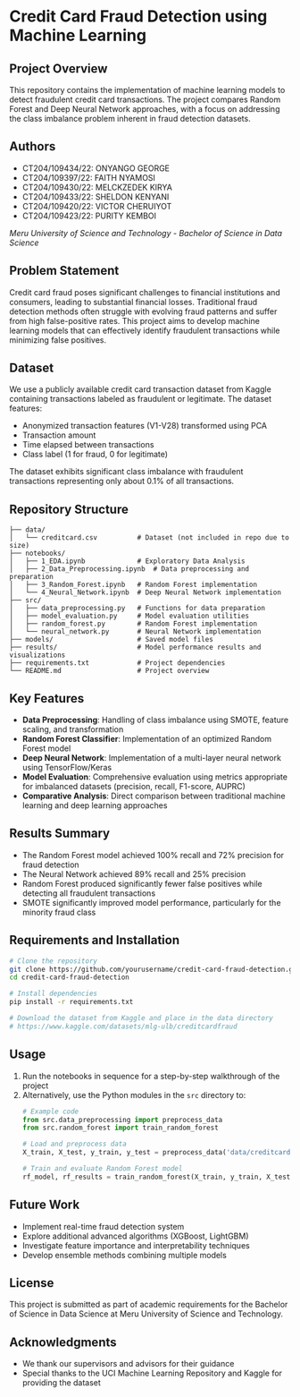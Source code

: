 # Credit Card Fraud Detection using Machine Learning

## Project Overview
This repository contains the implementation of machine learning models to detect fraudulent credit card transactions. The project compares Random Forest and Deep Neural Network approaches, with a focus on addressing the class imbalance problem inherent in fraud detection datasets.

## Authors
- CT204/109434/22: ONYANGO GEORGE
- CT204/109397/22: FAITH NYAMOSI
- CT204/109430/22: MELCKZEDEK KIRYA
- CT204/109433/22: SHELDON KENYANI
- CT204/109420/22: VICTOR CHERUIYOT
- CT204/109423/22: PURITY KEMBOI

*Meru University of Science and Technology - Bachelor of Science in Data Science*

## Problem Statement
Credit card fraud poses significant challenges to financial institutions and consumers, leading to substantial financial losses. Traditional fraud detection methods often struggle with evolving fraud patterns and suffer from high false-positive rates. This project aims to develop machine learning models that can effectively identify fraudulent transactions while minimizing false positives.

## Dataset
We use a publicly available credit card transaction dataset from Kaggle containing transactions labeled as fraudulent or legitimate. The dataset features:
- Anonymized transaction features (V1-V28) transformed using PCA
- Transaction amount
- Time elapsed between transactions
- Class label (1 for fraud, 0 for legitimate)

The dataset exhibits significant class imbalance with fraudulent transactions representing only about 0.1% of all transactions.

## Repository Structure
```
├── data/
│   └── creditcard.csv          # Dataset (not included in repo due to size)
├── notebooks/
│   ├── 1_EDA.ipynb             # Exploratory Data Analysis
│   ├── 2_Data_Preprocessing.ipynb  # Data preprocessing and preparation
│   ├── 3_Random_Forest.ipynb   # Random Forest implementation
│   └── 4_Neural_Network.ipynb  # Deep Neural Network implementation
├── src/
│   ├── data_preprocessing.py   # Functions for data preparation
│   ├── model_evaluation.py     # Model evaluation utilities
│   ├── random_forest.py        # Random Forest implementation
│   └── neural_network.py       # Neural Network implementation
├── models/                     # Saved model files
├── results/                    # Model performance results and visualizations
├── requirements.txt            # Project dependencies
└── README.md                   # Project overview
```

## Key Features
- **Data Preprocessing**: Handling of class imbalance using SMOTE, feature scaling, and transformation
- **Random Forest Classifier**: Implementation of an optimized Random Forest model
- **Deep Neural Network**: Implementation of a multi-layer neural network using TensorFlow/Keras
- **Model Evaluation**: Comprehensive evaluation using metrics appropriate for imbalanced datasets (precision, recall, F1-score, AUPRC)
- **Comparative Analysis**: Direct comparison between traditional machine learning and deep learning approaches

## Results Summary
- The Random Forest model achieved 100% recall and 72% precision for fraud detection
- The Neural Network achieved 89% recall and 25% precision
- Random Forest produced significantly fewer false positives while detecting all fraudulent transactions
- SMOTE significantly improved model performance, particularly for the minority fraud class

## Requirements and Installation
```bash
# Clone the repository
git clone https://github.com/yourusername/credit-card-fraud-detection.git
cd credit-card-fraud-detection

# Install dependencies
pip install -r requirements.txt

# Download the dataset from Kaggle and place in the data directory
# https://www.kaggle.com/datasets/mlg-ulb/creditcardfraud
```

## Usage
1. Run the notebooks in sequence for a step-by-step walkthrough of the project
2. Alternatively, use the Python modules in the `src` directory to:
   ```python
   # Example code
   from src.data_preprocessing import preprocess_data
   from src.random_forest import train_random_forest
   
   # Load and preprocess data
   X_train, X_test, y_train, y_test = preprocess_data('data/creditcard.csv')
   
   # Train and evaluate Random Forest model
   rf_model, rf_results = train_random_forest(X_train, y_train, X_test, y_test)
   ```

## Future Work
- Implement real-time fraud detection system
- Explore additional advanced algorithms (XGBoost, LightGBM)
- Investigate feature importance and interpretability techniques
- Develop ensemble methods combining multiple models

## License
This project is submitted as part of academic requirements for the Bachelor of Science in Data Science at Meru University of Science and Technology.

## Acknowledgments
- We thank our supervisors and advisors for their guidance
- Special thanks to the UCI Machine Learning Repository and Kaggle for providing the dataset

